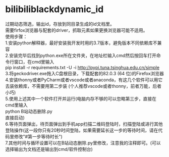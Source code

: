 # bilibiliblackdynamic_id
过期动态筛选，输出id，存放到同目录生成的id文档里。    
需要firfox浏览器与配套的driver，抓取元素如果更换浏览器可能不适用。   
使用步骤：   
1.安装python解释器，最好安装我开发时用的3.7版本，避免版本不同依赖库不兼容   
2.安装完毕后找到python.exe所在文件夹，在地址栏输入cmd然后按回车打开命令行窗口，在cmd里输入        
  pip install -r requirements.txt -U -i http://pypi.tuna.tsinghua.edu.cn/simple         
3.将geckodriver.exe拖入C盘根目录，下载配套的82.0.3 (64 位)的Firefox浏览器     
4.安装thonny或者PyCharm或者vscode或者anaconda，有这几个软件可以用它去装依赖库，不需要用第二步装
(个人推荐vscode或者thonny，前者万能，后者小巧)     
5.使用上述其中一个软件打开并运行(电脑内存不够的可以忽略第三步，直接在cmd里输入      
          python B站动态删除.py    
直接启动)      
6.等待页面弹出，待页面弹出到手机app扫描二维码登陆时，扫描登陆或进行其他登陆操作(这一段你只有20秒时间登陆，如果需要延长这一步的等待时间，请在代码里修改"#第一步等待时长")   
7.其他时间与循环设置可以在B站动态删除.py里修改，注意我的注释即可。(可以选择输出为文档还是输出到cmd/软件控制台)   
